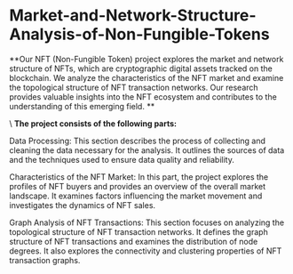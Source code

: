 # Market-and-Network-Structure-Analysis-of-Non-Fungible-Tokens


**Our NFT (Non-Fungible Token) project explores the market and network structure of NFTs, which are cryptographic digital assets tracked on the blockchain. We analyze the characteristics of the NFT market and examine the topological structure of NFT transaction networks. Our research provides valuable insights into the NFT ecosystem and contributes to the understanding of this emerging field.
**


\\
**The project consists of the following parts:**

Data Processing: This section describes the process of collecting and cleaning the data necessary for the analysis. It outlines the sources of data and the techniques used to ensure data quality and reliability.

Characteristics of the NFT Market: In this part, the project explores the profiles of NFT buyers and provides an overview of the overall market landscape. It examines factors influencing the market movement and investigates the dynamics of NFT sales.

Graph Analysis of NFT Transactions: This section focuses on analyzing the topological structure of NFT transaction networks. It defines the graph structure of NFT transactions and examines the distribution of node degrees. It also explores the connectivity and clustering properties of NFT transaction graphs.
